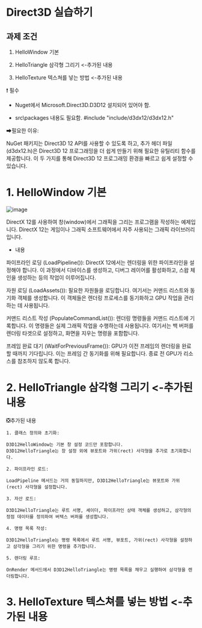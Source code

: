 # Direct3D 실습하기

## 과제 조건
1. HelloWindow 기본

2. HelloTriangle 삼각형 그리기 <-추가된 내용

3. HelloTexture 텍스쳐를 넣는 방법 <-추가된 내용

❗ 필수
* Nuget에서 Microsoft.Direct3D.D3D12 설치되어 있어야 함.

* src\packages 내용도 필요함. #include "include/d3dx12/d3dx12.h"

➡필요한 이유:

NuGet 패키지는 Direct3D 12 API를 사용할 수 있도록 하고, 추가 헤더 파일(d3dx12.h)은 Direct3D 12 프로그래밍을 더 쉽게 만들기 위해 필요한 유틸리티 함수를 제공합니다. 이 두 가지를 통해 Direct3D 12 프로그래밍 환경을 빠르고 쉽게 설정할 수 있습니다.



# 1. HelloWindow 기본
![image](https://github.com/JunYoung0404/aigraphics/assets/50895748/56d0c936-1acf-4304-9718-76fa27689d93)

DirectX 12를 사용하여 창(window)에서 그래픽을 그리는 프로그램을 작성하는 예제입니다. DirectX 12는 게임이나 그래픽 소프트웨어에서 자주 사용되는 그래픽 라이브러리입니다.

- 내용
  
파이프라인 로딩 (LoadPipeline()): DirectX 12에서는 렌더링을 위한 파이프라인을 설정해야 합니다. 이 과정에서 디바이스를 생성하고, 디버그 레이어를 활성화하고, 스왑 체인을 생성하는 등의 작업이 이루어집니다.

자원 로딩 (LoadAssets()): 필요한 자원들을 로딩합니다. 여기서는 커맨드 리스트와 동기화 객체를 생성합니다. 이 객체들은 렌더링 프로세스를 동기화하고 GPU 작업을 관리하는 데 사용됩니다.

커맨드 리스트 작성 (PopulateCommandList()): 렌더링 명령들을 커맨드 리스트에 기록합니다. 이 명령들은 실제 그래픽 작업을 수행하는데 사용됩니다. 여기서는 백 버퍼를 렌더링 타겟으로 설정하고, 화면을 지우는 명령을 포함합니다.

프레임 완료 대기 (WaitForPreviousFrame()): GPU가 이전 프레임의 렌더링을 완료할 때까지 기다립니다. 이는 프레임 간 동기화를 위해 필요합니다. 종료 전 GPU가 리소스를 참조하지 않도록 합니다.



# 2. HelloTriangle 삼각형 그리기 <-추가된 내용
❎추가된 내용
```
1. 클래스 정의와 초기화:

D3D12HelloWindow는 기본 창 설정 코드만 포함합니다.
D3D12HelloTriangle는 창 설정 외에 뷰포트와 가위(rect) 사각형을 추가로 초기화합니다.

2. 파이프라인 로드:

LoadPipeline 메서드는 거의 동일하지만, D3D12HelloTriangle는 뷰포트와 가위(rect) 사각형을 설정합니다.

3. 자산 로드:

D3D12HelloTriangle는 루트 서명, 셰이더, 파이프라인 상태 객체를 생성하고, 삼각형의 정점 데이터를 정의하여 버텍스 버퍼를 생성합니다.

4. 명령 목록 작성:

D3D12HelloTriangle는 명령 목록에서 루트 서명, 뷰포트, 가위(rect) 사각형을 설정하고 삼각형을 그리기 위한 명령을 추가합니다.

5. 렌더링 루프:

OnRender 메서드에서 D3D12HelloTriangle는 명령 목록을 채우고 실행하여 삼각형을 렌더링합니다.
```
# 3. HelloTexture 텍스쳐를 넣는 방법 <-추가된 내용


  


